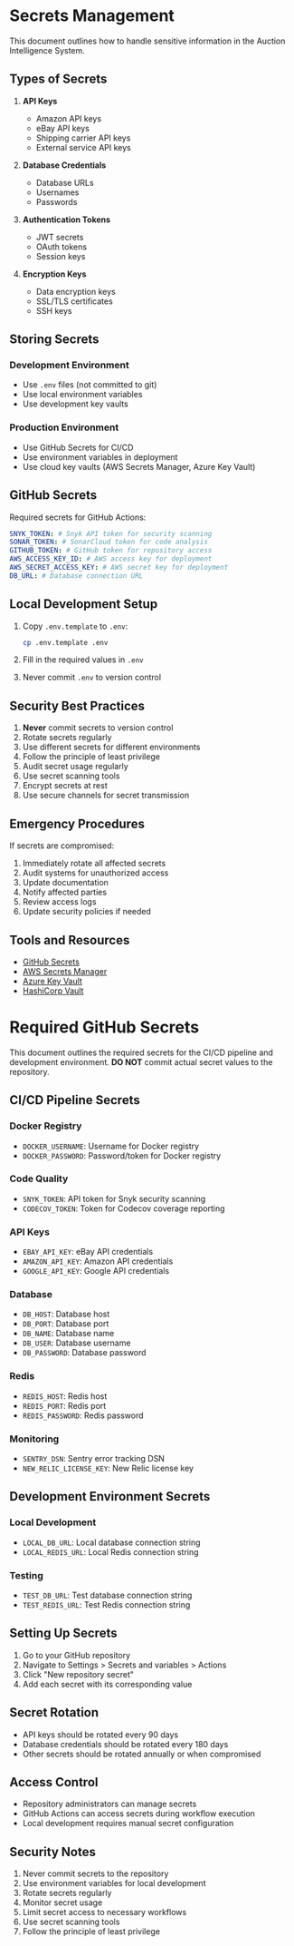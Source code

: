 # Secrets Management

This document outlines how to handle sensitive information in the Auction Intelligence System.

## Types of Secrets

1. **API Keys**
   - Amazon API keys
   - eBay API keys
   - Shipping carrier API keys
   - External service API keys

2. **Database Credentials**
   - Database URLs
   - Usernames
   - Passwords

3. **Authentication Tokens**
   - JWT secrets
   - OAuth tokens
   - Session keys

4. **Encryption Keys**
   - Data encryption keys
   - SSL/TLS certificates
   - SSH keys

## Storing Secrets

### Development Environment
- Use `.env` files (not committed to git)
- Use local environment variables
- Use development key vaults

### Production Environment
- Use GitHub Secrets for CI/CD
- Use environment variables in deployment
- Use cloud key vaults (AWS Secrets Manager, Azure Key Vault)

## GitHub Secrets

Required secrets for GitHub Actions:

```yaml
SNYK_TOKEN: # Snyk API token for security scanning
SONAR_TOKEN: # SonarCloud token for code analysis
GITHUB_TOKEN: # GitHub token for repository access
AWS_ACCESS_KEY_ID: # AWS access key for deployment
AWS_SECRET_ACCESS_KEY: # AWS secret key for deployment
DB_URL: # Database connection URL
```

## Local Development Setup

1. Copy `.env.template` to `.env`:
   ```bash
   cp .env.template .env
   ```

2. Fill in the required values in `.env`

3. Never commit `.env` to version control

## Security Best Practices

1. **Never** commit secrets to version control
2. Rotate secrets regularly
3. Use different secrets for different environments
4. Follow the principle of least privilege
5. Audit secret usage regularly
6. Use secret scanning tools
7. Encrypt secrets at rest
8. Use secure channels for secret transmission

## Emergency Procedures

If secrets are compromised:

1. Immediately rotate all affected secrets
2. Audit systems for unauthorized access
3. Update documentation
4. Notify affected parties
5. Review access logs
6. Update security policies if needed

## Tools and Resources

- [GitHub Secrets](https://docs.github.com/en/actions/security-guides/encrypted-secrets)
- [AWS Secrets Manager](https://aws.amazon.com/secrets-manager/)
- [Azure Key Vault](https://azure.microsoft.com/en-us/services/key-vault/)
- [HashiCorp Vault](https://www.vaultproject.io/)

# Required GitHub Secrets

This document outlines the required secrets for the CI/CD pipeline and development environment. **DO NOT** commit actual secret values to the repository.

## CI/CD Pipeline Secrets

### Docker Registry
- `DOCKER_USERNAME`: Username for Docker registry
- `DOCKER_PASSWORD`: Password/token for Docker registry

### Code Quality
- `SNYK_TOKEN`: API token for Snyk security scanning
- `CODECOV_TOKEN`: Token for Codecov coverage reporting

### API Keys
- `EBAY_API_KEY`: eBay API credentials
- `AMAZON_API_KEY`: Amazon API credentials
- `GOOGLE_API_KEY`: Google API credentials

### Database
- `DB_HOST`: Database host
- `DB_PORT`: Database port
- `DB_NAME`: Database name
- `DB_USER`: Database username
- `DB_PASSWORD`: Database password

### Redis
- `REDIS_HOST`: Redis host
- `REDIS_PORT`: Redis port
- `REDIS_PASSWORD`: Redis password

### Monitoring
- `SENTRY_DSN`: Sentry error tracking DSN
- `NEW_RELIC_LICENSE_KEY`: New Relic license key

## Development Environment Secrets

### Local Development
- `LOCAL_DB_URL`: Local database connection string
- `LOCAL_REDIS_URL`: Local Redis connection string

### Testing
- `TEST_DB_URL`: Test database connection string
- `TEST_REDIS_URL`: Test Redis connection string

## Setting Up Secrets

1. Go to your GitHub repository
2. Navigate to Settings > Secrets and variables > Actions
3. Click "New repository secret"
4. Add each secret with its corresponding value

## Secret Rotation

- API keys should be rotated every 90 days
- Database credentials should be rotated every 180 days
- Other secrets should be rotated annually or when compromised

## Access Control

- Repository administrators can manage secrets
- GitHub Actions can access secrets during workflow execution
- Local development requires manual secret configuration

## Security Notes

1. Never commit secrets to the repository
2. Use environment variables for local development
3. Rotate secrets regularly
4. Monitor secret usage
5. Limit secret access to necessary workflows
6. Use secret scanning tools
7. Follow the principle of least privilege 